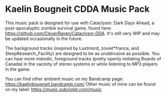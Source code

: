 # Kaelin Bougneit CDDA Music Pack

This music pack is designed for use with Cataclysm: Dark Days Ahead, a post-apocalyptic zombie survival game, found here: https://github.com/CleverRaven/Cataclysm-DDA. It's still very WIP and may be updated occasionally in the future.

The background tracks (inspired by Lustmord, zoviet*france, and SleepResearch_Facility) are designed to be as unobtrusive as possible. You can hear more melodic, foreground tracks (pretty openly imitating Boards of Canada) in the vacinity of stereo systems or while listening to MP3 players in the game.

You can find other ambient music on my Bandcamp page: https://kaelinbougneit.bandcamp.com/
Other music of mine can be found on my label: https://music.subviolet.com/music